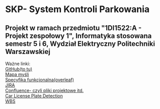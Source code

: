 # SKP- System Kontroli Parkowania
## Projekt w ramach przedmiotu "1DI1522:A - Projekt zespołowy 1", Informatyka stosowana semestr 5 i 6, Wydział Elektryczny Politechniki Warszawskiej<br>
Ważne linki: <br>
[GitHub(to tu)](https://github.com/micha5555/SKP)<br>
[Mapa myśli](https://miro.com/app/board/uXjVPFXnzfw=/)<br>
[Specyfika funkcjonalna(overleaf)](https://www.overleaf.com/2382459472pvjzskvtpqyz)<br>
[JIRA](https://syskopo.atlassian.net/jira/software/projects/SKP/boards/1)<br>
[Confluence- czyli pliki projektowe itd.](https://syskopo.atlassian.net/wiki/spaces/SKP/overview?homepageId=163843)<br>
[Car License Plate Detection](https://www.kaggle.com/datasets/andrewmvd/car-plate-detection?fbclid=IwAR2Jelhe944Y5rgVW_zfEdjmrSybMzMygF_ShegSG_ITz0KTcAk0Dhm_mnc)<br>
[WBS](https://miro.com/app/board/uXjVPBiZZL0=/)
